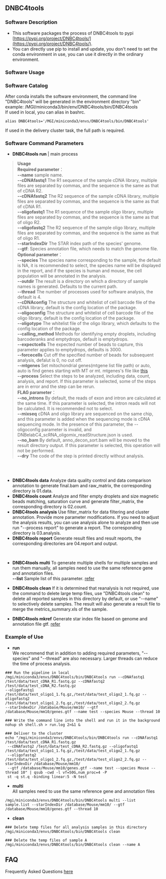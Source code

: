 ## **DNBC4tools**

### **Software Description**
- This software packages the process of DNBC4tools to pypi [https://pypi.org/project/DNBC4tools/](https://pypi.org/project/DNBC4tools/).
- You can directly use pip to install and update, you don't need to set the conda environment in use, you can use it directly in the ordinary environment.

### **Software Usage**
### Software Catalog
 After conda installs the software environment, the command line "DNBC4tools" will be generated in the environment directory "bin"
<br /> example: /MGI/miniconda3/bin/env/DNBC4tools/bin/DNBC4tools
<br /> If used in local, you can alias in bashrc.
```
alias DNBC4tools='/MGI/miniconda3/envs/DNBC4tools/bin/DNBC4tools'
```
If used in the delivery cluster task, the full path is required.

### Software Command Parameters
- **DNBC4tools run** | main process
> **Usage**
<br />**Required parameter**：
<br /> **--name** sample name.
<br /> **--cDNAfastq1** The R1 sequence of the sample cDNA library, multiple files are separated by commas, and the sequence is the same as that of cDNA R2.
<br /> **--cDNAfastq2** The R2 sequence of the sample cDNA library, multiple files are separated by commas, and the sequence is the same as that of cDNA R1.
<br /> **--oligofastq1** The R1 sequence of the sample oligo library, multiple files are separated by commas, and the sequence is the same as that of oligo R2.
<br /> **--oligofastq2** The R2 sequence of the sample oligo library, multiple files are separated by commas, and the sequence is the same as that of oligo R1.
<br /> **--starIndexDir** The STAR index path of the species' genome.
<br /> **--gtf**: Species annotation file, which needs to match the genome file.
<br /> **Optional parameter**：
<br /> **--species** The species name corresponding to the sample, the default is NA, it is recommended to select, the species name will be displayed in the report, and if the species is human and mouse, the cell population will be annotated in the analysis.
<br /> **--outdir** The result is a directory on which a directory of sample names is generated. Defaults to the current path.
<br /> **--thread** The number of processes used for software analysis, the default is 4.
<br /> **--cDNAconfig** The structure and whitelist of cell barcode file of the cDNA library, default is the config location of the package.
<br /> **--oligoconfig** The structure and whitelist of cell barcode file of the oligo library, default is the config location of the package.
<br /> **--oligotype** The whitelist file of the oligo library, which defaults to the config location of the package.
<br /> **--calling_method** Methods for identifying empty droplets, including barcoderanks and emptydrops, default is emptydrops.
<br /> **--expectcells** The expected number of beads to capture, this parameter applies to emptydrops, defaults is 3000.
<br /> **--forcecells** Cut off the specified number of beads for subsequent analysis, defalut is 0, no cut off.
<br /> **--mtgenes** Set mitochondrial genes(mtgene list file path) or auto, auto is find genes starting with MT or mt. mtgenes's file like [this](../gene.list)
<br /> **--process** Select the steps to be analyzed, including data, count, analysis, and report. If this parameter is selected, some of the steps are in error and the step can be rerun.
<br /> **FLAG parameter**：
<br /> **--no_introns** By default, the reads of exon and intron are calculated at the same time. If this parameter is selected, the intron reads will not be calculated. It is recommended not to select.
<br /> **--mixseq** cDNA and oligo library are sequenced on the same chip, and this parameter is added when the sequencing mode is cDNA sequencing mode. In the presence of this parameter, the --oligoconfig parameter is invalid, and DNBelabC4_scRNA_oligomix_readStructure.json is used.
<br /> **--no_bam** By default, anno_decon_sort.bam will be moved to the result directory output. If this parameter is selected, this operation will not be performed.
<br /> **--dry** The code of the step is printed directly without analysis.
<br />
<br />

- **DNBC4tools data** Analyze data quality control and data comparison annotation to generate final.bam and raw_matrix, the corresponding directory is 01.data.
- **DNBC4tools count** Analyze and filter empty droplets and size magnetic beads matching, saturation curve and generate filter_matrix, the corresponding directory is 02.count.
- **DNBC4tools analysis** Use filter_matrix for data filtering and cluster annotation. Provide more parameter modifications. If you need to adjust the analysis results, you can use analysis alone to analyze and then use run "--process report" to generate a report. The corresponding directory is 03.analysis.
- **DNBC4tools report** Generate result files and result reports, the corresponding directories are 04.report and output.
<br />

- **DNBC4tools multi** To generate multiple shells for multiple samples and run them manually, all samples need to use the same reference gene and annotation files.
<br /> **--list** Sample list of this parameter. [refer](../list.md)

- **DNBC4tools clean** If it is determined that reanalysis is not required, use the command to delete large temp files, use "DNBC4tools clean" to delete all reported samples in this directory by default, or use "--name" to selectively delete samples. The result will also generate a result file to merge the metrics_summary.xls of the sample.

- **DNBC4tools mkref** Generate star index file based on genome and annotation file gtf. [refer](../database.md)

### **Example of Use**
- **run** 
<br /> We recommend that in addition to adding required parameters, "--species" and "--thread" are also necessary. Larger threads can reduce the time of process analysis.
```
### Run the pipeline in local
/mgi/miniconda3/envs/DNBC4tools/bin/DNBC4tools run --cDNAfastq1 /test/data/test_cDNA_R1.fastq.gz --cDNAfastq2 /test/data/test_cDNA_R2.fastq.gz
--oligofastq1 /test/data/test_oligo1_1.fq.gz,/test/data/test_oligo2_1.fq.gz --oligofastq2 /test/data/test_oligo1_2.fq.gz,/test/data/test_oligo2_2.fq.gz
--starIndexDir /database/Mouse/mm10/ --gtf /database/Mouse/mm10/genes.gtf --name test --species Mouse --thread 10

### Write the command line into the shell and run it in the background
nohup sh shell.sh > run.log 2>&1 &

### Deliver to the cluster
echo "/mgi/miniconda3/envs/DNBC4tools/bin/DNBC4tools run --cDNAfastq1 /test/data/test_cDNA_R1.fastq.gz 
 --cDNAfastq2 /test/data/test_cDNA_R2.fastq.gz --oligofastq1 /test/data/test_oligo1_1.fq.gz,/test/data/test_oligo2_1.fq.gz 
 --oligofastq2 /test/data/test_oligo1_2.fq.gz,/test/data/test_oligo2_2.fq.gz --starIndexDir /database/Mouse/mm10/
 --gtf /database/Mouse/mm10/genes.gtf --name test --species Mouse --thread 10" | qsub -cwd -l vf=50G,num_proc=4 -P
 st -q st.q -binding linear:5 -N test
```
- **multi**
<br /> All samples need to use the same reference gene and annotation files
```
/mgi/miniconda3/envs/DNBC4tools/bin/DNBC4tools multi --list sample.list --starIndexDir /database/Mouse/mm10/ --gtf /database/Mouse/mm10/genes.gtf --thread 10
```
- **clean**
```
### Delete temp files for all analysis samples in this directory
/mgi/miniconda3/envs/DNBC4tools/bin/DNBC4tools clean

### Delete the temp files of sample A
/mgi/miniconda3/envs/DNBC4tools/bin/DNBC4tools clean --name A
```
## FAQ
Frequently Asked Questions [here](./faq.md)
